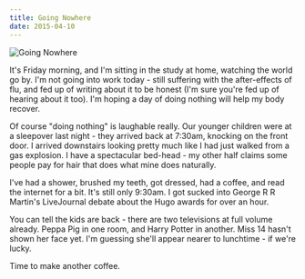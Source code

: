 ```yaml
---
title: Going Nowhere
date: 2015-04-10
---
```


![Going Nowhere](https://source.unsplash.com/qTpc0Vj4YoE/1600x900)

It's Friday morning, and I'm sitting in the study at home, watching the world go by. I'm not going into work today - still suffering with the after-effects of flu, and fed up of writing about it to be honest (I'm sure you're fed up of hearing about it too). I'm hoping a day of doing nothing will help my body recover.

Of course "doing nothing" is laughable really. Our younger children were at a sleepover last night - they arrived back at 7:30am, knocking on the front door. I arrived downstairs looking pretty much like I had just walked from a gas explosion. I have a spectacular bed-head - my other half claims some people pay for hair that does what mine does naturally.

I've had a shower, brushed my teeth, got dressed, had a coffee, and read the internet for a bit. It's still only 9:30am. I got sucked into George R R Martin's LiveJournal debate about the Hugo awards for over an hour.

You can tell the kids are back - there are two televisions at full volume already. Peppa Pig in one room, and Harry Potter in another. Miss 14 hasn't shown her face yet. I'm guessing she'll appear nearer to lunchtime - if we're lucky.

Time to make another coffee.
